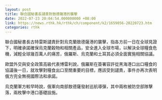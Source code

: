 ```yaml
---
layout: post
title: 聯合國秘書長譴責對敖德薩港的襲擊
date: 2022-07-23 20:04:54.000000000 +08:00
link: https://news.rthk.hk/rthk/ch/component/k2/1659056-20220723.htm
categories: rthk
---
```


聯合國秘書長古特雷斯譴責針對烏克蘭敖德薩港的襲擊，指各方前一日在全球見證下，明確承諾確保烏克蘭穀物和相關產品，安全進入全球市場，以解決全球糧食危機，減輕全球幾百萬人的痛苦，俄羅斯、烏克蘭和土耳其必須全面實施相關協議。

歐盟外交與安全政策高級代表博雷利說，俄羅斯在簽署容許從黑海港口出口糧食的協議後一日，就攻擊對糧食出口至關重要的目標，應該受到譴責，事件亦再次表明俄方完全無視國際法和承諾。

烏克蘭軍方較早時說，俄軍向南部敖德薩發射巡航導彈，其中兩枚被防空部隊擊落，兩枚擊中港口基礎設施。
